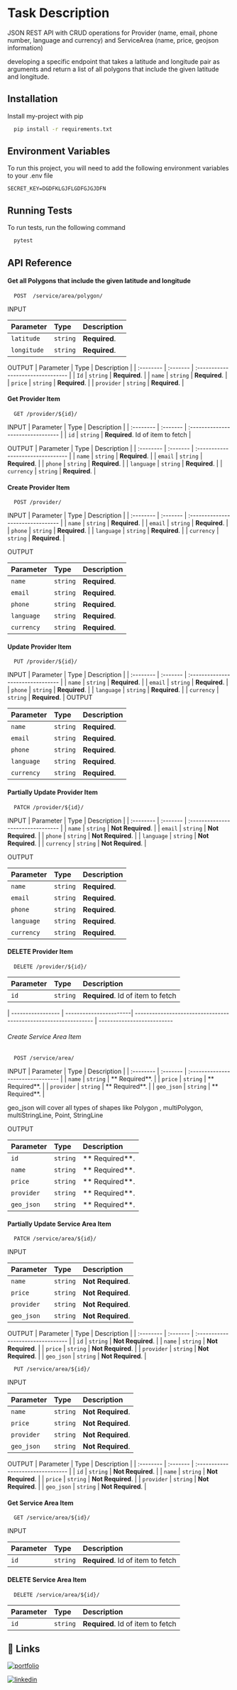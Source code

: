 
# Task Description

JSON REST API with CRUD operations for 
Provider (name, email, phone number, language and currency) and
ServiceArea (name, price, geojson information)

developing a specific endpoint that takes a latitude and longitude pair as arguments and return a list of all polygons that include the given latitude and longitude.


## Installation

Install my-project with pip

```bash
  pip install -r requirements.txt
```
    
## Environment Variables

To run this project, you will need to add the following environment variables to your .env file

`SECRET_KEY=DGDFKLGJFLGDFGJGJDFN`



## Running Tests

To run tests, run the following command

```bash
  pytest
```


## API Reference

#### Get all Polygons that include the given latitude and longitude

```http
  POST  /service/area/polygon/
```
INPUT

| Parameter | Type     | Description                |
| :-------- | :------- | :------------------------- |
| `latitude` | `string` | **Required**.  |
| `longitude` | `string` | **Required**.  |

OUTPUT
| Parameter | Type     | Description                       |
| :-------- | :------- | :-------------------------------- |
| `Id`      | `string` | **Required**.  |
| `name`      | `string` | **Required**.  |
| `price`      | `string` | **Required**.  |
| `provider`      | `string` | **Required**.  |



#### Get Provider Item

```http
  GET /provider/${id}/
```
INPUT
| Parameter | Type     | Description                       |
| :-------- | :------- | :-------------------------------- |
| `id`      | `string` | **Required**. Id of item to fetch |

OUTPUT
| Parameter | Type     | Description                       |
| :-------- | :------- | :-------------------------------- |
| `name`      | `string` | **Required**.  |
| `email`      | `string` | **Required**.  |
| `phone`      | `string` | **Required**.  |
| `language`      | `string` | **Required**.  |
| `currency`      | `string` | **Required**.  |


#### Create Provider Item

```http
  POST /provider/
```
INPUT
| Parameter | Type     | Description                       |
| :-------- | :------- | :-------------------------------- |
| `name`      | `string` | **Required**.  |
| `email`      | `string` | **Required**.  |
| `phone`      | `string` | **Required**.  |
| `language`      | `string` | **Required**.  |
| `currency`      | `string` | **Required**.  |

OUTPUT

| Parameter | Type     | Description                       |
| :-------- | :------- | :-------------------------------- |
| `name`      | `string` | **Required**.  |
| `email`      | `string` | **Required**.  |
| `phone`      | `string` | **Required**.  |
| `language`      | `string` | **Required**.  |
| `currency`      | `string` | **Required**.  |

#### Update Provider Item

```http
  PUT /provider/${id}/
```
INPUT
| Parameter | Type     | Description                       |
| :-------- | :------- | :-------------------------------- |
| `name`      | `string` | **Required**.  |
| `email`      | `string` | **Required**.  |
| `phone`      | `string` | **Required**.  |
| `language`      | `string` | **Required**.  |
| `currency`      | `string` | **Required**.  |
OUTPUT

| Parameter | Type     | Description                       |
| :-------- | :------- | :-------------------------------- |
| `name`      | `string` | **Required**.  |
| `email`      | `string` | **Required**.  |
| `phone`      | `string` | **Required**.  |
| `language`      | `string` | **Required**.  |
| `currency`      | `string` | **Required**.  |


#### Partially Update Provider Item

```http
  PATCH /provider/${id}/
```
INPUT
| Parameter | Type     | Description                       |
| :-------- | :------- | :-------------------------------- |
| `name`      | `string` | **Not Required**.  |
| `email`      | `string` | **Not Required**.  |
| `phone`      | `string` | **Not Required**.  |
| `language`      | `string` | **Not Required**.  |
| `currency`      | `string` | **Not Required**.  |

OUTPUT

| Parameter | Type     | Description                       |
| :-------- | :------- | :-------------------------------- |
| `name`      | `string` | **Required**.  |
| `email`      | `string` | **Required**.  |
| `phone`      | `string` | **Required**.  |
| `language`      | `string` | **Required**.  |
| `currency`      | `string` | **Required**.  |

#### DELETE Provider Item

```http
  DELETE /provider/${id}/
```

| Parameter | Type     | Description                       |
| :-------- | :------- | :-------------------------------- |
| `id`      | `string` | **Required**. Id of item to fetch |


| ----------------- | -----------------------| --------------------------------------------------------------- | --------------------------

###### Create Service Area Item

```http
  POST /service/area/
```
INPUT
| Parameter | Type     | Description                       |
| :-------- | :------- | :-------------------------------- |
| `name`      | `string` | ** Required**.  |
| `price`      | `string` | ** Required**.  |
| `provider`      | `string` | ** Required**.  |
| `geo_json`      | `string` | ** Required**. |

geo_json  will cover all types of shapes like Polygon , multiPolygon, multiStringLine, Point, StringLine 

OUTPUT

| Parameter | Type     | Description                       |
| :-------- | :------- | :-------------------------------- |
| `id`      | `string` | ** Required**.  |
| `name`      | `string` | ** Required**.  |
| `price`      | `string` | ** Required**.  |
| `provider`      | `string` | ** Required**.  |
| `geo_json`      | `string` | ** Required**.  |

#### Partially Update Service Area Item

```http
  PATCH /service/area/${id}/
```
INPUT

| Parameter | Type     | Description                       |
| :-------- | :------- | :-------------------------------- |
| `name`      | `string` | **Not Required**.  |
| `price`      | `string` | **Not Required**.  |
| `provider`      | `string` | **Not Required**.  |
| `geo_json`      | `string` | **Not Required**.  |

OUTPUT
| Parameter | Type     | Description                       |
| :-------- | :------- | :-------------------------------- |
| `id`      | `string` | **Not Required**.  |
| `name`      | `string` | **Not Required**.  |
| `price`      | `string` | **Not Required**.  |
| `provider`      | `string` | **Not Required**.  |
| `geo_json`      | `string` | **Not Required**.  |


```http
  PUT /service/area/${id}/
```
INPUT

| Parameter | Type     | Description                       |
| :-------- | :------- | :-------------------------------- |
| `name`      | `string` | **Not Required**.  |
| `price`      | `string` | **Not Required**.  |
| `provider`      | `string` | **Not Required**.  |
| `geo_json`      | `string` | **Not Required**.  |

OUTPUT
| Parameter | Type     | Description                       |
| :-------- | :------- | :-------------------------------- |
| `id`      | `string` | **Not Required**.  |
| `name`      | `string` | **Not Required**.  |
| `price`      | `string` | **Not Required**.  |
| `provider`      | `string` | **Not Required**.  |
| `geo_json`      | `string` | **Not Required**.  |


#### Get Service Area Item      


```http
  GET /service/area/${id}/
```
INPUT

| Parameter | Type     | Description                       |
| :-------- | :------- | :-------------------------------- |
| `id`      | `string` | **Required**. Id of item to fetch |


#### DELETE Service Area Item

```http
  DELETE /service/area/${id}/
```

| Parameter | Type     | Description                       |
| :-------- | :------- | :-------------------------------- |
| `id`      | `string` | **Required**. Id of item to fetch |

## 🔗 Links

[![portfolio](https://img.shields.io/badge/hosting_server_address-000?style=for-the-badge&logo=ko-fi&logoColor=white)](https://mozio-webapp.herokuapp.com/)

[![linkedin](https://img.shields.io/badge/Github-0A66C2?style=for-the-badge&logo=linkedin&logoColor=white)](https://github.com/sarakvn1/mozio.git
)
